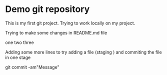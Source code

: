 # Demo git repository

This is my first git project.
Trying to work locally on my project.


Trying to make some changes in README.md file

one
two
three

Adding some more lines to 
try adding a file (staging ) and commiting the file in one stage

git commit -am"Message"
